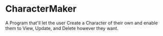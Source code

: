 # CharacterMaker
A Program that'll let the user Create a Character of their own and enable them to View, Update, and Delete however they want.
